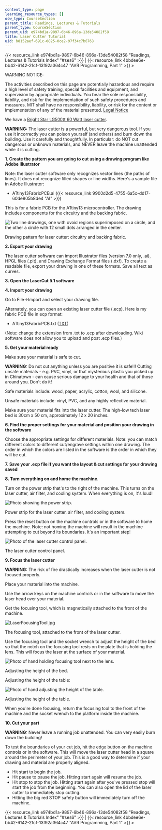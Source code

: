 ```yaml
---
content_type: page
learning_resource_types: []
ocw_type: CourseSection
parent_title: Readings, Lectures & Tutorials
parent_type: CourseSection
parent_uid: e974bd1a-9897-6b46-896a-13de54082f58
title: Laser Cutter Tutorial
uid: b8152aef-691c-0825-0ce2-97f34c7b6768
---
```


{{< resource_link e974bd1a-9897-6b46-896a-13de54082f58 "Readings, Lectures & Tutorials Index" "#ses6" >}} | {{< resource_link 4bbdee6e-bb42-6142-21cf-13f92a364c47 "AVR Programming, Part 1" >}} »

WARNING NOTICE:

The activities described on this page are potentially hazardous and require a high level of safety training, special facilities and equipment, and supervision by appropriate individuals. You bear the sole responsibility, liability, and risk for the implementation of such safety procedures and measures. MIT shall have no responsibility, liability, or risk for the content or implementation of any of the material presented. [Legal Notice](/terms/)

We have a [Bright Star LG500tt 60 Watt laser cutter](http://www.brightstarlasers.com/LG500.htm).

**WARNING:** The laser cutter is a powerful, but very dangerous tool. If you use it incorrectly you can poison yourself (and others) and burn down the building. Use it carefully and thoughtfully. In particular: do NOT cut dangerous or unknown materials, and NEVER leave the machine unattended while it is cutting.

**1\. Create the pattern you are going to cut using a drawing program like Adobe Illustrator**

Note: the laser cutter software only recognizes vector lines (the paths of lines). It does not recognize filled shapes or line widths. Here's a sample file in Adobe Illustrator:

*   ATtiny13FabricPCB.ai ({{< resource_link 9900d2d5-4755-6a5c-dd17-60de805b8de4 "AI" >}})

This is for a fabric PCB for the ATtiny13 microcontroller. The drawing includes components for the circuitry and the backing fabric.

![Two line drawings, one with ovoid regions superimposed on a circle, and the other a circle with 12 small dots arranged in the center.](/courses/media-arts-and-sciences/mas-962-special-topics-new-textiles-spring-2010/readings-lectures-tutorials/tut06_laser/laser_cutter.jpg)

Drawing pattern for laser cutter: circuitry and backing fabric.

**2\. Export your drawing**

The laser cutter software can import Illustrator files (version 7.0 only, .ai), HPGL files (.plt), and Drawing Exchange Format files (.dxf). To create a readable file, export your drawing in one of these formats. Save all text as curves.

**3\. Open the LaserCut 5.1 software**

**4\. Import your drawing**

Go to File→Import and select your drawing file.

Alternately, you can open an existing laser cutter file (.ecp). Here is my fabric PCB file in ecp format:

*   ATtiny13FabricPCB.txt ([TXT](/courses/media-arts-and-sciences/mas-962-special-topics-new-textiles-spring-2010/readings-lectures-tutorials/tut06_laser/ATtiny13FabricPCB.txt))

(Note: change the extension from .txt to .ecp after downloading. Wiki software does not allow you to upload and post .ecp files.)

**5\. Get your material ready**

Make sure your material is safe to cut.

**WARNING:** Do not cut anything unless you are positive it is safe!!! Cutting unsafe materials - e.g. PVC, vinyl, or that mysterious plastic you picked up in Chinatown - can cause serious damage to your health and that of those around you. Don't do it! 

Safe materials include: wood, paper, acrylic, cotton, wool, and silicone.

Unsafe materials include: vinyl, PVC, and any highly reflective material.

Make sure your material fits into the laser cutter. The high-low tech laser bed is 30cm x 50 cm, approximately 12 x 20 inches.

**6\. Find the proper settings for your material and position your drawing in the software**

Choose the appropriate settings for different materials. Note: you can match different colors to different cut/engrave settings within one drawing. The order in which the colors are listed in the software is the order in which they will be cut.

**7\. Save your .ecp file if you want the layout & cut settings for your drawing saved**

**8\. Turn everything on and home the machine.**

Turn on the power strip that's to the right of the machine. This turns on the laser cutter, air filter, and cooling system. When everything is on, it's loud!

![Photo showing the power strip.](/courses/media-arts-and-sciences/mas-962-special-topics-new-textiles-spring-2010/readings-lectures-tutorials/tut06_laser/laser_on_off.jpg)

Power strip for the laser cutter, air filter, and cooling system.

Press the reset button on the machine controls or in the software to home the machine. Note: not homing the machine will result in the machine attempting to cut beyond its boundaries. It's an important step!

![Photo of the laser cutter control panel.](/courses/media-arts-and-sciences/mas-962-special-topics-new-textiles-spring-2010/readings-lectures-tutorials/tut06_laser/control_panel.jpg)

The laser cutter control panel.

**9\. Focus the laser cutter**

**WARNING:** The risk of fire drastically increases when the laser cutter is not focused properly.

Place your material into the machine.

Use the arrow keys on the machine controls or in the software to move the laser head over your material.

Get the focusing tool, which is magnetically attached to the front of the machine.

![LaserFocusingTool.jpg](/courses/media-arts-and-sciences/mas-962-special-topics-new-textiles-spring-2010/readings-lectures-tutorials/tut06_laser/LaserFocusingTool.jpg)

The focusing tool, attached to the front of the laser cutter.

Use the focusing tool and the socket wrench to adjust the height of the bed so that the notch on the focusing tool rests on the plate that is holding the lens. This will focus the laser at the surface of your material.

![Photo of hand holding focusing tool next to the lens.](/courses/media-arts-and-sciences/mas-962-special-topics-new-textiles-spring-2010/readings-lectures-tutorials/tut06_laser/laser_focusing.jpg)

Adjusting the height of the bed.

Adjusting the height of the table:

![Photo of hand adjusting the height of the table.](/courses/media-arts-and-sciences/mas-962-special-topics-new-textiles-spring-2010/readings-lectures-tutorials/tut06_laser/laser_focusing_2.jpg)

Adjusting the height of the table.

When you're done focusing, return the focusing tool to the front of the machine and the socket wrench to the platform inside the machine.

**10\. Cut your part**

**WARNING:** Never leave a running job unattended. You can very easily burn down the building!

To test the boundaries of your cut job, hit the edge button on the machine controls or in the software. This will move the laser cutter head in a square around the perimeter of your job. This is a good way to determine if your drawing and material are properly aligned.

*   Hit start to begin the job.
*   Hit pause to pause the job. Hitting start again will resume the job.
*   Hit stop to stop the job. Hitting start again after you've pressed stop will start the job from the beginning. You can also open the lid of the laser cutter to immediately stop cutting.
*   Hitting the big red STOP safety button will immediately turn off the machine.

{{< resource_link e974bd1a-9897-6b46-896a-13de54082f58 "Readings, Lectures & Tutorials Index" "#ses6" >}} | {{< resource_link 4bbdee6e-bb42-6142-21cf-13f92a364c47 "AVR Programming, Part 1" >}} »